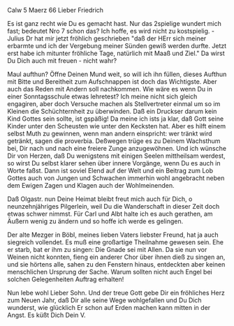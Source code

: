  Calw 5 Maerz 66
Lieber Friedrich

Es ist ganz recht wie Du es gemacht hast. Nur das 2spielige wundert mich fast; bedeutet Nro 7 schon das? Ich hoffe, es wird nicht zu kostspielig. - Julius Dr hat mir jetzt fröhlich geschrieben "daß der HErr sich meiner erbarmte und ich der Vergebung meiner Sünden gewiß werden durfte. Jetzt erst habe ich mitunter fröhliche Tage, natürlich mit Maaß und Ziel." Da wirst Du Dich auch mit freuen - nicht wahr?

Maul aufthun? Öffne Deinen Mund weit, so will ich ihn füllen, dieses Aufthun mit Bitte und Bereitheit zum Aufschnappen ist doch das Wichtigste. Aber auch das Reden mit Andern soll nachkommen. Wie wäre es wenn Du in einer Sonntagsschule etwas lehretest? Ich meine nicht sich gleich engagiren, aber doch Versuche machen als Stellvertreter einmal um so im Kleinen die Schüchternheit zu überwinden. Daß ein Druckser darum kein Kind Gottes sein sollte, ist gspäßig! Da meine ich ists ja klar, daß Gott seine Kinder unter den Scheusten wie unter den Kecksten hat. Aber es hilft einem selbst Muth zu gewinnen, wenn man andern einspricht: wer tränkt wird getränkt, sagen die proverbia. Deßwegen trüge es zu Deinem Wachsthum bei, Dir nach und nach eine freiere Zunge anzugewöhnen. Und ich wünsche Dir von Herzen, daß Du wenigstens mit einigen Seelen mittheilsam werdest, so wirst Du selbst klarer sehen über innere Vorgänge, wenn Du es auch in Worte faßst. Dann ist soviel Elend auf der Welt und ein Beitrag zum Lob Gottes auch von Jungen und Schwachen immerhin wohl angebracht neben dem Ewigen Zagen und Klagen auch der Wohlmeinenden.

Daß Olgastr. nun Deine Heimat bleibt freut mich auch für Dich, o neunzehnjähriges Pilgerlein, weil Du die Wanderschaft in dieser Zeit doch etwas schwer nimmst. Für Carl und Albt halte ich es auch gerathen, am Äußern wenig zu ändern und so hoffe ich werde es gelingen.

Der alte Mezger in Böbl, meines lieben Vaters liebster Freund, hat ja auch siegreich vollendet. Es muß eine großartige Theilnahme gewesen sein. Ehe er starb, bat er ihm zu singen: Die Gnade sei mit Allen. Da sie nun vor Weinen nicht konnten, fieng ein anderer Chor über ihnen dieß zu singen an, und sie hörtens alle, sahen zu den Fenstern hinaus, entdeckten aber keinen menschlichen Ursprung der Sache. Warum sollten nicht auch Engel bei solchen Gelegenheiten Auftrag erhalten!

Nun lebe wohl Lieber Sohn. Und der treue Gott gebe Dir ein fröhliches Herz zum Neuen Jahr, daß Dir alle seine Wege wohlgefallen und Du Dich wunderst, wie glücklich Er schon auf Erden machen kann mitten in der Angst. 
 Es küßt Dich Dein
 V.
